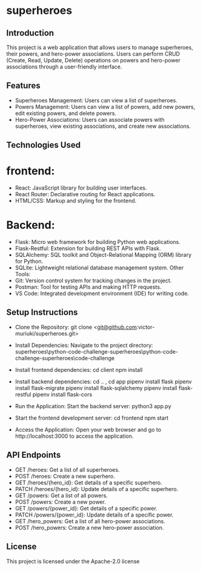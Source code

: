 # superheroes

## Introduction

This project is a web application that allows users to manage superheroes, their powers, and hero-power associations. Users can perform CRUD (Create, Read, Update, Delete) operations on powers and hero-power associations through a user-friendly interface.

## Features

- Superheroes Management: Users can view a list of superheroes.
- Powers Management: Users can view a list of powers, add new powers, edit existing powers, and delete powers.
- Hero-Power Associations: Users can associate powers with superheroes, view existing associations, and create new associations.

## Technologies Used

# frontend:

- React: JavaScript library for building user interfaces.
- React Router: Declarative routing for React applications.
- HTML/CSS: Markup and styling for the frontend.

# Backend:

- Flask: Micro web framework for building Python web applications.
- Flask-Restful: Extension for building REST APIs with Flask.
- SQLAlchemy: SQL toolkit and Object-Relational Mapping (ORM) library for Python.
- SQLite: Lightweight relational database management system.
Other Tools:
- Git: Version control system for tracking changes in the project.
- Postman: Tool for testing APIs and making HTTP requests.
- VS Code: Integrated development environment (IDE) for writing code.

## Setup Instructions

- Clone the Repository:  git clone <git@github.com:victor-muriuki/superheroes.git>

- Install Dependencies:
Navigate to the project directory: superheroes\python-code-challenge-superheroes\python-code-challenge-superheroes\code-challenge

- Install frontend dependencies:  cd client
                npm install

- Install backend dependencies: cd .. , cd app
    pipenv install flask
    pipenv install flask-migrate
    pipenv install flask-sqlalchemy 
    pipenv install flask-restful
    pipenv install flask-cors

- Run the Application:
    Start the backend server: python3 app.py

- Start the frontend development server: cd frontend
    npm start

- Access the Application:
Open your web browser and go to http://localhost:3000 to access the application.

## API Endpoints

- GET /heroes: Get a list of all superheroes.
- POST /heroes: Create a new superhero.
- GET /heroes/{hero_id}: Get details of a specific superhero.
- PATCH /heroes/{hero_id}: Update details of a specific superhero.
- GET /powers: Get a list of all powers.
- POST /powers: Create a new power.
- GET /powers/{power_id}: Get details of a specific power.
- PATCH /powers/{power_id}: Update details of a specific power.
- GET /hero_powers: Get a list of all hero-power associations.
- POST /hero_powers: Create a new hero-power association.

## License

This project is licensed under the Apache-2.0 license